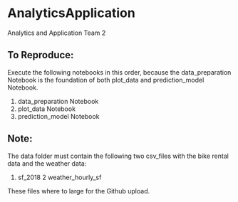 # AnalyticsApplication
Analytics and Application Team 2

To Reproduce:
-------------
Execute the following notebooks in this order, 
because the data_preparation Notebook is the foundation of both plot_data and prediction_model Notebook.

1. data_preparation Notebook
2. plot_data Notebook
3. prediction_model Notebook

Note:
-----
The data folder must contain the following two csv_files with the bike rental data and the weather data: 
1. sf_2018
2 weather_hourly_sf

These files where to large for the Github upload.
